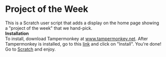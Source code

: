 # Project of the Week
This is a Scratch user script that adds a display on the home page showing a "project of the week" that we hand-pick. 
<br><b>Installation</b><br>
To install, download Tampermonkey at www.tampermonkey.net. After Tampermonkey is installed, go to this <a href="www.is.gd/ProjectOfTheWeek">link</a> and click on "Install". You're done! Go to <a href="scratch.mit.edu">Scratch</a> and enjoy.
